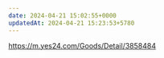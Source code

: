 ```yaml
---
date: 2024-04-21 15:02:55+0000
updatedAt: 2024-04-21 15:23:53+5780
---
```

https://m.yes24.com/Goods/Detail/3858484